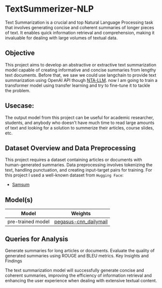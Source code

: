 # TextSummerizer-NLP
Text Summarization is a crucial and top Natural Language Processing task that involves generating concise and coherent summaries of longer pieces of text. It enables quick information retrieval and comprehension, making it invaluable for dealing with large volumes of textual data.

## Objective
This project aims to develop an abstractive or extractive text summarization model capable of creating informative and concise summaries from lengthy text documents. Before that, we saw we could use langchain to provide text summarization using OpenAI API though [NTA-LLM](https://github.com/parham075/NTA-LLM). now I am going to train a transformer model using transfer learning and try to fine-tune it to tackle the problem.

## Usecase:
The output model from this project can be useful for academic researcher, students, and anybody who doesn't have much time to read large amounts of text and looking for a solution to summerize their articles, course slides, etc. 

## Dataset Overview and Data Preprocessing

This project requires a dataset containing articles or documents with human-generated summaries. Data preprocessing involves tokenizing the text, handling punctuation, and creating input-target pairs for training.
For this project I used a well-known dataset from `Hugging Face`:
- [Samsum](https://huggingface.co/datasets/samsum?row=0)

## Model(s)
| Model| Weights|
| --- | --- |
|pre-trained model | [pegasus-cnn_dailymail](https://huggingface.co/google/pegasus-cnn_dailymail)|

## Queries for Analysis

Generate summaries for long articles or documents.
Evaluate the quality of generated summaries using ROUGE and BLEU metrics.
Key Insights and Findings

The text summarization model will successfully generate concise and coherent summaries, improving the efficiency of information retrieval and enhancing the user experience when dealing with extensive textual content.
